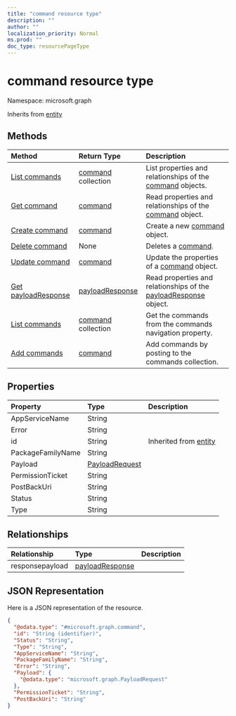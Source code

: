 ```yaml
---
title: "command resource type"
description: ""
author: ""
localization_priority: Normal
ms.prod: ""
doc_type: resourcePageType
---
```


# command resource type


Namespace: microsoft.graph




Inherits from [entity](../resources/entity.md)

## Methods
|Method|Return Type|Description|
|:---|:---|:---|
|[List commands](../api/command-list.md)|[command](../resources/command.md) collection|List properties and relationships of the [command](../resources/command.md) objects.|
|[Get command](../api/command-get.md)|[command](../resources/command.md)|Read properties and relationships of the [command](../resources/command.md) object.|
|[Create command](../api/command-post-commands.md)|[command](../resources/command.md)|Create a new [command](../resources/command.md) object.|
|[Delete command](../api/command-delete.md)|None|Deletes a [command](../resources/command.md).|
|[Update command](../api/command-update.md)|[command](../resources/command.md)|Update the properties of a [command](../resources/command.md) object.|
|[Get payloadResponse](../api/payloadresponse-get.md)|[payloadResponse](../resources/payloadresponse.md)|Read properties and relationships of the [payloadResponse](../resources/payloadresponse.md) object.|
|[List commands](../api/device-list-commands.md)|[command](../resources/command.md) collection|Get the commands from the commands navigation property.|
|[Add commands](../api/device-post-commands.md)|[command](../resources/command.md)|Add commands by posting to the commands collection.|

## Properties
|Property|Type|Description|
|:---|:---|:---|
|AppServiceName|String||
|Error|String||
|id|String| Inherited from [entity](../resources/entity.md)|
|PackageFamilyName|String||
|Payload|[PayloadRequest](../resources/payloadrequest.md)||
|PermissionTicket|String||
|PostBackUri|String||
|Status|String||
|Type|String||

## Relationships
|Relationship|Type|Description|
|:---|:---|:---|
|responsepayload|[payloadResponse](../resources/payloadresponse.md)||

## JSON Representation
Here is a JSON representation of the resource.
<!-- {
  "blockType": "resource",
  "keyProperty": "id",
  "@odata.type": "microsoft.graph.command",
  "baseType": "microsoft.graph.entity",
  "openType": false
}
-->
``` json
{
  "@odata.type": "#microsoft.graph.command",
  "id": "String (identifier)",
  "Status": "String",
  "Type": "String",
  "AppServiceName": "String",
  "PackageFamilyName": "String",
  "Error": "String",
  "Payload": {
    "@odata.type": "microsoft.graph.PayloadRequest"
  },
  "PermissionTicket": "String",
  "PostBackUri": "String"
}
```


